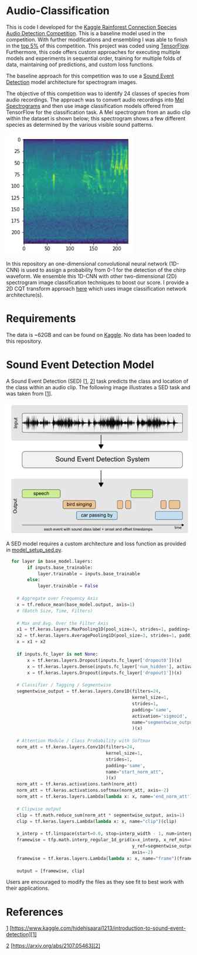 # Audio-Classification
This is code I developed for the [Kaggle Rainforest Connection Species Audio Detection Competition](https://www.kaggle.com/c/rfcx-species-audio-detection/overview). This is a baseline model used in the competition. With further modifications  and ensembling I was able to finish in the [top 5%](https://www.kaggle.com/dunlap0924) of this competition. This project was coded using [TensorFlow](https://www.tensorflow.org/). Furthermore, this code offers custom approaches for executing multiple models and experiments in sequential order, training for multiple folds of data, maintaining oof predictions, and custom loss functions. 

The baseline approach for this competition was to use a [Sound Event Detection](https://www.kaggle.com/hidehisaarai1213/introduction-to-sound-event-detection) model architecture for spectrogram images. 

The objective of this competition was to identify 24 classes of species from audio recordings. The approach was to convert audio recordings into [Mel Spectrograms](https://librosa.org/doc/main/generated/librosa.feature.melspectrogram.html) and then use image classification models offered from TensorFlow for the classification task. A Mel spectrogram from an audio clip within the dataset is shown below; this spectrogram shows a few different species as determined by the various visible sound patterns.

![](https://github.com/mddunlap924/Rainforest---Audio-Classificaiton/blob/main/Images/Mel_Spectrogram.png)

In this repository an one-dimensional convolutional neural network (1D-CNN) is used to assign a probability from 0-1 for the detection of the chirp waveform. We ensemble this 1D-CNN with other two-dimensional (2D) spectrogram image classification techniques to boost our score. I provide a 2D CQT transform approach [here](https://github.com/mddunlap924/G2Net_Spectrogram-Classification) which uses image classification network architecture(s).

# Requirements

The data is ~62GB and can be found on [Kaggle](https://www.kaggle.com/c/rfcx-species-audio-detection/data). No data has been loaded to this repository.

# Sound Event Detection Model

A Sound Event Detection (SED) [[1][1], [2][2]] task predicts the class and location of the class within an audio clip. The following image illustrates a SED task and was taken from [[1][1]].

![](https://github.com/mddunlap924/Rainforest---Audio-Classificaiton/blob/main/Images/SED.png)

A SED model requires a custom architecture and loss function as provided in [model_setup_sed.py]().

```python
  for layer in base_model.layers:
        if inputs.base_trainable:
            layer.trainable = inputs.base_trainable
        else:
            layer.trainable = False

    # Aggregate over Frequency Axis
    x = tf.reduce_mean(base_model.output, axis=1)
    # (Batch Size, Time, Filters)

    # Max and Avg. Over the Filter Axis
    x1 = tf.keras.layers.MaxPooling1D(pool_size=3, strides=1, padding='same', data_format=data_format)(x)
    x2 = tf.keras.layers.AveragePooling1D(pool_size=3, strides=1, padding='same', data_format=data_format)(x)
    x = x1 + x2

    if inputs.fc_layer is not None:
        x = tf.keras.layers.Dropout(inputs.fc_layer['dropout0'])(x)
        x = tf.keras.layers.Dense(inputs.fc_layer['num_hidden'], activation='relu')(x)
        x = tf.keras.layers.Dropout(inputs.fc_layer['dropout1'])(x)

    # Classifier / Tagging / Segmentwise
    segmentwise_output = tf.keras.layers.Conv1D(filters=24,
                                                kernel_size=1,
                                                strides=1,
                                                padding='same',
                                                activation='sigmoid',
                                                name="segmentwise_output",
                                                )(x)

    # Attention Module / Class Probability with Softmax
    norm_att = tf.keras.layers.Conv1D(filters=24,
                                      kernel_size=1,
                                      strides=1,
                                      padding='same',
                                      name="start_norm_att",
                                      )(x)
    norm_att = tf.keras.activations.tanh(norm_att)
    norm_att = tf.keras.activations.softmax(norm_att, axis=-2)
    norm_att = tf.keras.layers.Lambda(lambda x: x, name='end_norm_att')(norm_att)

    # Clipwise output
    clip = tf.math.reduce_sum(norm_att * segmentwise_output, axis=1)
    clip = tf.keras.layers.Lambda(lambda x: x, name="clip")(clip)

    x_interp = tf.linspace(start=0.0, stop=interp_width - 1, num=interp_width)
    framewise = tfp.math.interp_regular_1d_grid(x=x_interp, x_ref_min=0.0, x_ref_max=interp_width,
                                                y_ref=segmentwise_output,
                                                axis=-2)
    framewise = tf.keras.layers.Lambda(lambda x: x, name="frame")(framewise)

    output = [framewise, clip]
```

Users are encouraged to modify the files as they see fit to best work with their applications. 

# References

[1] [https://www.kaggle.com/hidehisaarai1213/introduction-to-sound-event-detection][1]

[2] [https://arxiv.org/abs/2107.05463][2]

[1]: https://arxiv.org/abs/2107.05463
[2]: https://arxiv.org/abs/2107.05463


